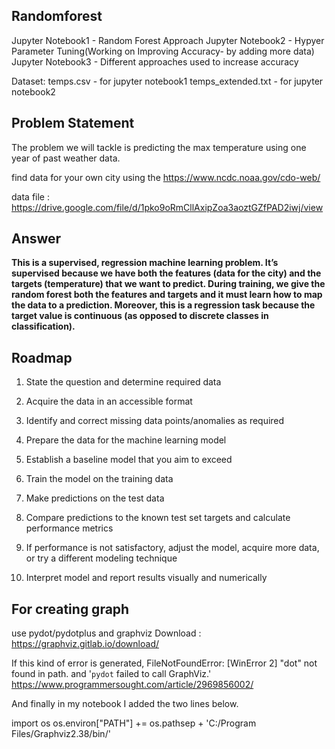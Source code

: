 ## Randomforest

Jupyter Notebook1 - Random Forest Approach 
Jupyter Notebook2 - Hypyer Parameter Tuning(Working on Improving Accuracy- by adding more data)
Jupyter Notebook3 - Different approaches used to increase accuracy

Dataset:
temps.csv - for jupyter notebook1
temps_extended.txt - for jupyter notebook2

## Problem Statement
The problem we will tackle is predicting the max temperature using one year of past weather data.

find data for your own city using the https://www.ncdc.noaa.gov/cdo-web/

data file : https://drive.google.com/file/d/1pko9oRmCllAxipZoa3aoztGZfPAD2iwj/view

## Answer

**This is a supervised, regression machine learning problem. It’s supervised because we have both the features (data for the city) and the targets (temperature) that we want to predict. During training, we give the random forest both the features and targets and it must learn how to map the data to a prediction. Moreover, this is a regression task because the target value is continuous (as opposed to discrete classes in classification).**

## Roadmap

1. State the question and determine required data

2. Acquire the data in an accessible format

3. Identify and correct missing data points/anomalies as required

4. Prepare the data for the machine learning model

5. Establish a baseline model that you aim to exceed

6. Train the model on the training data

7. Make predictions on the test data

8. Compare predictions to the known test set targets and calculate performance metrics

9. If performance is not satisfactory, adjust the model, acquire more data, or try a different modeling technique

10. Interpret model and report results visually and numerically

## For creating graph
use pydot/pydotplus and graphviz
Download : https://graphviz.gitlab.io/download/

If this kind of error is generated,
FileNotFoundError: [WinError 2] "dot" not found in path. and '`pydot` failed to call GraphViz.'
https://www.programmersought.com/article/2969856002/

And finally in my notebook I added the two lines below.

import os
os.environ["PATH"] += os.pathsep + 'C:/Program Files/Graphviz2.38/bin/'
